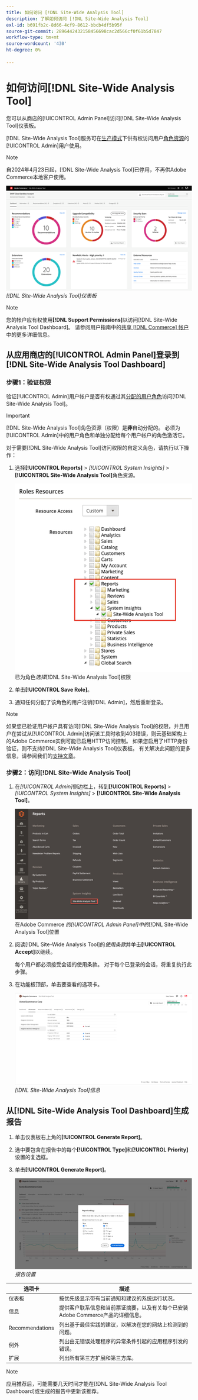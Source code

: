 ```yaml
---
title: 如何访问 [!DNL Site-Wide Analysis Tool]
description: 了解如何访问 [!DNL Site-Wide Analysis Tool]
exl-id: b691fb2c-8d66-4cf9-8612-bbcb4df5b95f
source-git-commit: 2896442432158456698cac2d566cf0f61b5d7847
workflow-type: tm+mt
source-wordcount: '430'
ht-degree: 0%

---
```


# 如何访问[!DNL Site-Wide Analysis Tool]

您可以从商店的[!UICONTROL Admin Panel]访问[!DNL Site-Wide Analysis Tool]仪表板。

[!DNL Site-Wide Analysis Tool]服务可在[生产模式](https://experienceleague.adobe.com/zh-hans/docs/commerce-admin/systems/tools/developer-tools#operation-modes)下供有权访问用户[角色资源](https://experienceleague.adobe.com/zh-hans/docs/commerce-admin/systems/user-accounts/permissions-user-roles)的[!UICONTROL Admin]用户使用。

>[!NOTE]
>
>自2024年4月23日起，[!DNL Site-Wide Analysis Tool]已停用，不再供Adobe Commerce本地客户使用。


![站点范围分析仪表板](../../assets/tools/site-wide-analysis-tool-dashboard.png)
*[!DNL Site-Wide Analysis Tool]仪表板*

>[!NOTE]
>
>您的帐户应有权使用&#x200B;**[!DNL Support Permissions]**&#x200B;以访问[!DNL Site-Wide Analysis Tool Dashboard]。
>请参阅用户指南中的[共享 [!DNL Commerce] 帐户](https://experienceleague.adobe.com/docs/commerce-admin/start/commerce-account/commerce-account-share.html?lang=zh-Hans)中的更多详细信息。

## 从应用商店的[!UICONTROL Admin Panel]登录到[!DNL Site-Wide Analysis Tool Dashboard]

### 步骤1：验证权限

验证[!UICONTROL Admin]用户帐户是否有权通过其[分配的用户角色](https://experienceleague.adobe.com/zh-hans/docs/commerce-admin/systems/user-accounts/permissions-user-roles)访问[!DNL Site-Wide Analysis Tool]。

>[!IMPORTANT]
>
>[!DNL Site-Wide Analysis Tool]角色资源（权限）是&#x200B;**非**&#x200B;自动分配的。 必须为[!UICONTROL Admin]中的用户角色和单独分配给每个用户帐户的角色激活它。

对于需要[!DNL Site-Wide Analysis Tool]访问权限的自定义角色，请执行以下操作：

1. 选择&#x200B;**[!UICONTROL Reports]** > *[!UICONTROL System Insights]* > **[!UICONTROL Site-Wide Analysis Tool]**&#x200B;角色资源。

   ![站点范围分析仪表板](../../assets/tools/swat-role-access.png)
   已为角色&#x200B;*选择*[!DNL Site-Wide Analysis Tool]&#x200B;权限

1. 单击&#x200B;**[!UICONTROL Save Role]**。

1. 通知任何分配了该角色的用户注销[!DNL Admin]，然后重新登录。

>[!NOTE]
>
>如果您已验证用户帐户具有访问[!DNL Site-Wide Analysis Tool]的权限，并且用户在尝试从[!UICONTROL Admin]访问该工具时收到403错误，则云基础架构上的Adobe Commerce实例可能已启用HTTP访问控制。 如果您启用了HTTP身份验证，则不支持[!DNL Site-Wide Analysis Tool]仪表板。 有关解决此问题的更多信息，请参阅我们的[支持文章](https://experienceleague.adobe.com/zh-hans/docs/commerce-knowledge-base/kb/troubleshooting/miscellaneous/403-errors-when-accessing-site-wide-analysis-tool-on-magento)。

### 步骤2：访问[!DNL Site-Wide Analysis Tool]

1. 在&#x200B;*[!UICONTROL Admin]*&#x200B;侧边栏上，转到&#x200B;**[!UICONTROL Reports]** > *[!UICONTROL System Insights]* > **[!UICONTROL Site-Wide Analysis Tool]**。

   ![站点范围分析仪表板](../../assets/tools/ac-admin-panel-marked.jpg)
   在Adobe Commerce *的[!UICONTROL Admin Panel]中的*[!DNL Site-Wide Analysis Tool]&#x200B;位置

1. 阅读[!DNL Site-Wide Analysis Tool]的&#x200B;*使用条款*&#x200B;并单击&#x200B;**[!UICONTROL Accept]**&#x200B;以继续。

   每个用户都必须接受会话的使用条款。 对于每个已登录的会话，将重复执行此步骤。


1. 在功能板顶部，单击要查看的选项卡。

   ![站点范围分析仪表板](../../assets/tools/swat-information-tab.png)
   *[!DNL Site-Wide Analysis Tool]信息*

## 从[!DNL Site-Wide Analysis Tool Dashboard]生成报告

1. 单击仪表板右上角的&#x200B;**[!UICONTROL Generate Report]**。

1. 选中要包含在报告中的每个&#x200B;**[!UICONTROL Type]**&#x200B;和&#x200B;**[!UICONTROL Priority]**&#x200B;设置的复选框。

1. 单击&#x200B;**[!UICONTROL Generate Report]**。

   ![站点范围分析仪表板](../../assets/tools/swat-report-settings.png)
   *报告设置*

| 选项卡 | 描述 |
| --- | --- |
| 仪表板 | 按优先级显示带有当前通知和建议的系统运行状况。 |
| 信息 | 提供客户联系信息和当前票证摘要，以及有关每个已安装Adobe Commerce产品的详细信息。 |
| Recommendations | 列出基于最佳实践的建议，以解决在您的网站上检测到的问题。 |
| 例外 | 列出由无错误处理程序的异常条件引起的应用程序引发的错误。 |
| 扩展 | 列出所有第三方扩展和第三方库。 |

>[!NOTE]
>
>应用推荐后，可能需要几天时间才能在[!DNL Site-Wide Analysis Tool Dashboard]或生成的报告中更新该推荐。
